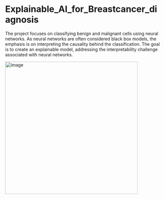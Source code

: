 # Explainable_AI_for_Breastcancer_diagnosis
The project focuses on classifying benign and malignant cells using neural networks. As neural networks are often considered black box models, the emphasis is on interpreting the causality behind the classification. The goal is to create an explainable model, addressing the interpretability challenge associated with neural networks.

<img width="426" alt="image" src="https://github.com/neihitha18/Explainable_AI_for_Breastcancer_diagnosis/assets/60841944/a82dd7a4-b065-4be6-932f-c65235c60afa">


